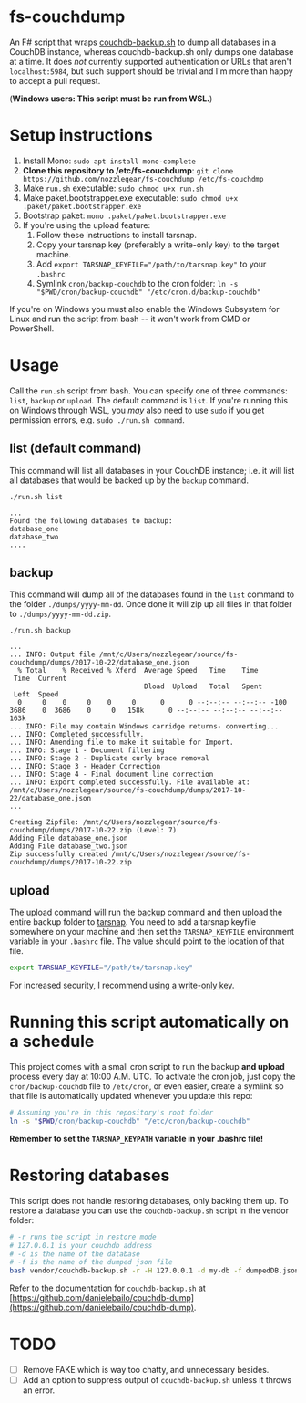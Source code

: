 # fs-couchdump
An F# script that wraps [couchdb-backup.sh](https://github.com/danielebailo/couchdb-dump) to dump all databases in a CouchDB instance, whereas couchdb-backup.sh only dumps one database at a time. It does *not* currently supported authentication or URLs that aren't `localhost:5984`, but such support should be trivial and I'm more than happy to accept a pull request.

(**Windows users: This script must be run from WSL.**)

# Setup instructions

1. Install Mono: `sudo apt install mono-complete`
2. **Clone this repository to /etc/fs-couchdump**: `git clone https://github.com/nozzlegear/fs-couchdump /etc/fs-couchdmp`
3. Make `run.sh` executable: `sudo chmod u+x run.sh`
4. Make paket.bootstrapper.exe executable: `sudo chmod u+x .paket/paket.bootstrapper.exe`
5. Bootstrap paket: `mono .paket/paket.bootstrapper.exe`
6. If you're using the upload feature:
    1. Follow these instructions to install tarsnap.
    2. Copy your tarsnap key (preferably a write-only key) to the target machine.
    3. Add `export TARSNAP_KEYFILE="/path/to/tarsnap.key"` to your `.bashrc`
    4. Symlink `cron/backup-couchdb` to the cron folder: `ln -s "$PWD/cron/backup-couchdb" "/etc/cron.d/backup-couchdb"`

If you're on Windows you must also enable the Windows Subsystem for Linux and run the script from bash -- it won't work from CMD or PowerShell.

# Usage

Call the `run.sh` script from bash. You can specify one of three commands: `list`, `backup` or `upload`. The default command is `list`. If you're running this on Windows through WSL, you *may* also need to use `sudo` if you get permission errors, e.g. `sudo ./run.sh command`.

## list (default command)

This command will list all databases in your CouchDB instance; i.e. it will list all databases that would be backed up by the `backup` command.

```
./run.sh list

...
Found the following databases to backup:
database_one
database_two
....
```

## backup

This command will dump all of the databases found in the `list` command to the folder `./dumps/yyyy-mm-dd`. Once done it will zip up all files in that folder to `./dumps/yyyy-mm-dd.zip`.

```
./run.sh backup

...
... INFO: Output file /mnt/c/Users/nozzlegear/source/fs-couchdump/dumps/2017-10-22/database_one.json
  % Total    % Received % Xferd  Average Speed   Time    Time
 Time  Current
                                 Dload  Upload   Total   Spent
 Left  Speed
  0     0    0     0    0     0      0      0 --:--:-- --:--:-- -100  3686    0  3686    0     0   158k      0 --:--:-- --:--:-- --:--:--  163k
... INFO: File may contain Windows carridge returns- converting...
... INFO: Completed successfully.
... INFO: Amending file to make it suitable for Import.
... INFO: Stage 1 - Document filtering
... INFO: Stage 2 - Duplicate curly brace removal
... INFO: Stage 3 - Header Correction
... INFO: Stage 4 - Final document line correction
... INFO: Export completed successfully. File available at: /mnt/c/Users/nozzlegear/source/fs-couchdump/dumps/2017-10-22/database_one.json
...

Creating Zipfile: /mnt/c/Users/nozzlegear/source/fs-couchdump/dumps/2017-10-22.zip (Level: 7)
Adding File database_one.json
Adding File database_two.json
Zip successfully created /mnt/c/Users/nozzlegear/source/fs-couchdump/dumps/2017-10-22.zip
```

## upload

The upload command will run the [backup](#backup) command and then upload the entire backup folder to [tarsnap](https://www.tarsnap.com). You need to add a tarsnap keyfile somewhere on your machine and then set the `TARSNAP_KEYFILE` environment variable in your `.bashrc` file. The value should point to the location of that file.

```sh
export TARSNAP_KEYFILE="/path/to/tarsnap.key"
```

For increased security, I recommend [using a write-only key](https://www.tarsnap.com/tips.html#write-only-keys).

# Running this script automatically on a schedule

This project comes with a small cron script to run the backup **and upload** process every day at 10:00 A.M. UTC. To activate the cron job, just copy the `cron/backup-couchdb` file to `/etc/cron`, or even easier, create a symlink so that file is automatically updated whenever you update this repo:

```sh
# Assuming you're in this repository's root folder
ln -s "$PWD/cron/backup-couchdb" "/etc/cron/backup-couchdb"
```

**Remember to set the `TARSNAP_KEYPATH` variable in your .bashrc file!**

# Restoring databases

This script does not handle restoring databases, only backing them up. To restore a database you can use the `couchdb-backup.sh` script in the vendor folder:

```sh
# -r runs the script in restore mode
# 127.0.0.1 is your couchdb address
# -d is the name of the database
# -f is the name of the dumped json file
bash vendor/couchdb-backup.sh -r -H 127.0.0.1 -d my-db -f dumpedDB.json
```

Refer to the documentation for `couchdb-backup.sh` at [https://github.com/danielebailo/couchdb-dump](https://github.com/danielebailo/couchdb-dump).

# TODO

- [ ] Remove FAKE which is way too chatty, and unnecessary besides.
- [ ] Add an option to suppress output of `couchdb-backup.sh` unless it throws an error.